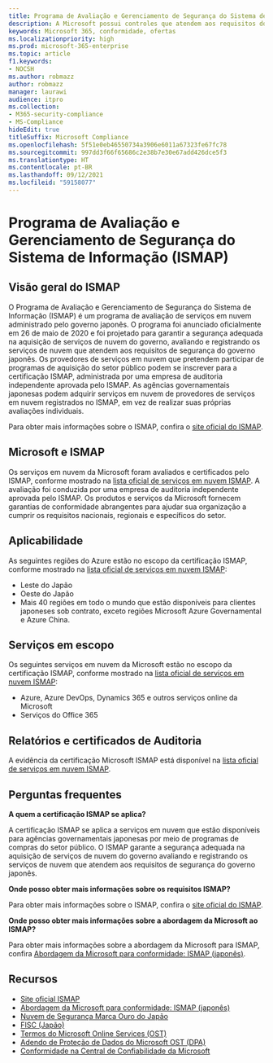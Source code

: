 ```yaml
---
title: Programa de Avaliação e Gerenciamento de Segurança do Sistema de Informação (ISMAP)
description: A Microsoft possui controles que atendem aos requisitos do Programa de Avaliação e Gerenciamento de Segurança do Sistema de Informação (ISMAP).
keywords: Microsoft 365, conformidade, ofertas
ms.localizationpriority: high
ms.prod: microsoft-365-enterprise
ms.topic: article
f1.keywords:
- NOCSH
ms.author: robmazz
author: robmazz
manager: laurawi
audience: itpro
ms.collection:
- M365-security-compliance
- MS-Compliance
hideEdit: true
titleSuffix: Microsoft Compliance
ms.openlocfilehash: 5f51e0eb46550734a3906e6011a67323fe67fc78
ms.sourcegitcommit: 997dd3f66f65686c2e38b7e30e67add426dce5f3
ms.translationtype: HT
ms.contentlocale: pt-BR
ms.lasthandoff: 09/12/2021
ms.locfileid: "59158077"
---
```

# <a name="information-system-security-management-and-assessment-program-ismap"></a>Programa de Avaliação e Gerenciamento de Segurança do Sistema de Informação (ISMAP)

## <a name="ismap-overview"></a>Visão geral do ISMAP

O Programa de Avaliação e Gerenciamento de Segurança do Sistema de Informação (ISMAP) é um programa de avaliação de serviços em nuvem administrado pelo governo japonês. O programa foi anunciado oficialmente em 26 de maio de 2020 e foi projetado para garantir a segurança adequada na aquisição de serviços de nuvem do governo, avaliando e registrando os serviços de nuvem que atendem aos requisitos de segurança do governo japonês. Os provedores de serviços em nuvem que pretendem participar de programas de aquisição do setor público podem se inscrever para a certificação ISMAP, administrada por uma empresa de auditoria independente aprovada pelo ISMAP. As agências governamentais japonesas podem adquirir serviços em nuvem de provedores de serviços em nuvem registrados no ISMAP, em vez de realizar suas próprias avaliações individuais.

Para obter mais informações sobre o ISMAP, confira o [site oficial do ISMAP](https://www.ismap.go.jp/csm).

## <a name="microsoft-and-ismap"></a>Microsoft e ISMAP

Os serviços em nuvem da Microsoft foram avaliados e certificados pelo ISMAP, conforme mostrado na [lista oficial de serviços em nuvem ISMAP](https://www.ismap.go.jp/csm?id=cloud_service_list). A avaliação foi conduzida por uma empresa de auditoria independente aprovada pelo ISMAP. Os produtos e serviços da Microsoft fornecem garantias de conformidade abrangentes para ajudar sua organização a cumprir os requisitos nacionais, regionais e específicos do setor.

## <a name="applicability"></a>Aplicabilidade

As seguintes regiões do Azure estão no escopo da certificação ISMAP, conforme mostrado na [lista oficial de serviços em nuvem ISMAP](https://www.ismap.go.jp/csm?id=cloud_service_list):

- Leste do Japão
- Oeste do Japão
- Mais 40 regiões em todo o mundo que estão disponíveis para clientes japoneses sob contrato, exceto regiões Microsoft Azure Governamental e Azure China.

## <a name="services-in-scope"></a>Serviços em escopo

Os seguintes serviços em nuvem da Microsoft estão no escopo da certificação ISMAP, conforme mostrado na [lista oficial de serviços em nuvem ISMAP](https://www.ismap.go.jp/csm?id=cloud_service_list):

- Azure, Azure DevOps, Dynamics 365 e outros serviços online da Microsoft
- Serviços do Office 365

## <a name="audit-reports-and-certificates"></a>Relatórios e certificados de Auditoria

A evidência da certificação Microsoft ISMAP está disponível na [lista oficial de serviços em nuvem ISMAP](https://www.ismap.go.jp/csm?id=cloud_service_list).

## <a name="frequently-asked-questions"></a>Perguntas frequentes

**A quem a certificação ISMAP se aplica?**

A certificação ISMAP se aplica a serviços em nuvem que estão disponíveis para agências governamentais japonesas por meio de programas de compras do setor público. O ISMAP garante a segurança adequada na aquisição de serviços de nuvem do governo avaliando e registrando os serviços de nuvem que atendem aos requisitos de segurança do governo japonês.

**Onde posso obter mais informações sobre os requisitos ISMAP?**

Para obter mais informações sobre o ISMAP, confira o [site oficial do ISMAP](https://www.ismap.go.jp/csm).

**Onde posso obter mais informações sobre a abordagem da Microsoft ao ISMAP?**

Para obter mais informações sobre a abordagem da Microsoft para ISMAP, confira [Abordagem da Microsoft para conformidade: ISMAP (japonês)](https://www.microsoft.com/ja-jp/mscorp/legal/compliance?activetab=service%3aprimaryr7).

## <a name="resources"></a>Recursos

- [Site oficial ISMAP](https://www.ismap.go.jp/csm)
- [Abordagem da Microsoft para conformidade: ISMAP (japonês)](https://www.microsoft.com/ja-jp/mscorp/legal/compliance?activetab=service%3aprimaryr7)
- [Nuvem de Segurança Marca Ouro do Japão](offering-cs-mark-gold-japan.md)
- [FISC (Japão)](offering-fisc-japan.md)
- [Termos do Microsoft Online Services (OST)](https://aka.ms/Online-Services-Terms)
- [Adendo de Proteção de Dados do Microsoft OST (DPA)](https://aka.ms/DPA)
- [Conformidade na Central de Confiabilidade da Microsoft](https://www.microsoft.com/trust-center/compliance/compliance-overview)
